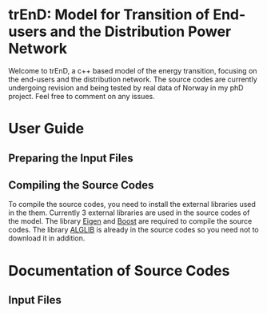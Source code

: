 # trEnD: Model for Transition of End-users and the Distribution Power Network
Welcome to trEnD, a c++ based model of the energy transition, focusing on the end-users and the distribution network. The source codes are currently undergoing revision and being tested by real data of Norway in my phD project. Feel free to comment on any issues.

# User Guide
## Preparing the Input Files

## Compiling the Source Codes
To compile the source codes, you need to install the external libraries used in the them. Currently 3 external libraries are used in the source codes of the model. The library [Eigen](https://eigen.tuxfamily.org/index.php?title=Main_Page) and [Boost](https://www.boost.org/) are required to compile the source codes. The library [ALGLIB](https://www.alglib.net/) is already in the source codes so you need not to download it in addition.

# Documentation of Source Codes
## Input Files
